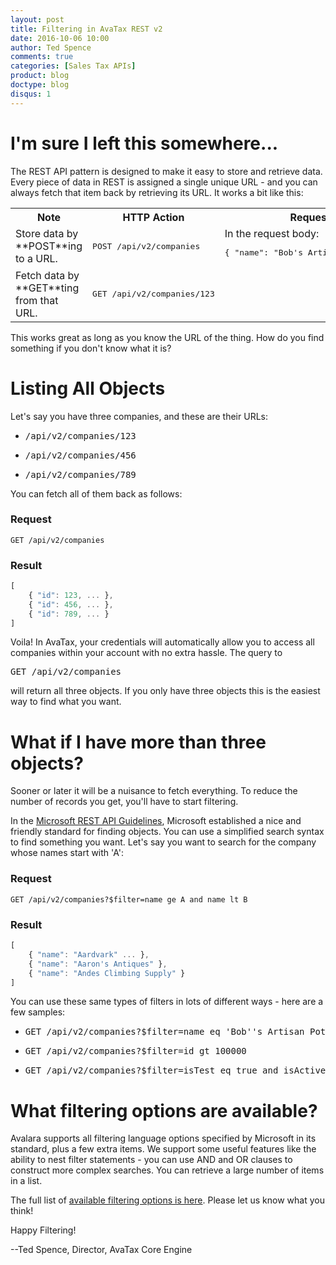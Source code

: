 ```yaml
---
layout: post
title: Filtering in AvaTax REST v2
date: 2016-10-06 10:00
author: Ted Spence
comments: true
categories: [Sales Tax APIs]
product: blog
doctype: blog
disqus: 1
---
```


# I'm sure I left this somewhere...

The REST API pattern is designed to make it easy to store and retrieve data.  Every piece of data in REST is assigned a single unique URL - and you can always fetch that item back by retrieving its URL.  It works a bit like this:

<table class="styled-table">
    <tr>
        <th>Note</th>
        <th>HTTP Action</th>
        <th>Request</th>
        <th>Result</th>
    </tr>
    <tr>
        <td>Store data by **POST**ing to a URL.</td>
        <td><pre>POST /api/v2/companies</pre></td>
        <td>In the request body: <pre>{ "name": "Bob's Artisan Pottery" }</pre></td>
        <td>In the HTTP headers: <pre>Location: /api/v2/companies/123</pre></td>
    </tr>
    <tr>
        <td>Fetch data by **GET**ting from that URL.</td>
        <td><pre>GET /api/v2/companies/123</pre></td>
        <td></td>
        <td>In the response body: <pre>{ "name": "Bob's Artisan Pottery" }</pre></td>
    </tr>
</table>

This works great as long as you know the URL of the thing.  How do you find something if you don't know what it is?

# Listing All Objects

Let's say you have three companies, and these are their URLs:
<ul class="normal">
<li><pre>/api/v2/companies/123</pre></li>
<li><pre>/api/v2/companies/456</pre></li>
<li><pre>/api/v2/companies/789</pre></li>
</ul>

You can fetch all of them back as follows:
### Request
```
GET /api/v2/companies
```
### Result
```javascript
[ 
    { "id": 123, ... }, 
    { "id": 456, ... }, 
    { "id": 789, ... }
]
```

Voila! In AvaTax, your credentials will automatically allow you to access all companies within your account with no extra hassle.  The query to <pre>GET /api/v2/companies</pre> will return all three objects.  If you only have three objects this is the easiest way to find what you want.

# What if I have more than three objects?

Sooner or later it will be a nuisance to fetch everything.  To reduce the number of records you get, you'll have to start filtering.

In the <a href="https://github.com/Microsoft/api-guidelines/blob/master/Guidelines.md#97-filtering">Microsoft REST API Guidelines</a>, Microsoft established a nice and friendly standard for finding objects.  You can use a simplified search syntax to find something you want.  Let's say you want to search for the company whose names start with 'A':

### Request
```
GET /api/v2/companies?$filter=name ge A and name lt B
```
### Result
```javascript
[ 
    { "name": "Aardvark" ... }, 
    { "name": "Aaron's Antiques" }, 
    { "name": "Andes Climbing Supply" }
]
```

You can use these same types of filters in lots of different ways - here are a few samples:

<ul class="normal">
<li><pre>GET /api/v2/companies?$filter=name eq 'Bob''s Artisan Pottery'</pre></li>
<li><pre>GET /api/v2/companies?$filter=id gt 100000</pre></li>
<li><pre>GET /api/v2/companies?$filter=isTest eq true and isActive eq true</pre></li>
</ul>

# What filtering options are available?

Avalara supports all filtering language options specified by Microsoft in its standard, plus a few extra items.  We support some useful features like the ability to nest filter statements - you can use AND and OR clauses to construct more complex searches.  You can retrieve a large number of items in a list.

The full list of <a href="/avatax/filtering-in-rest">available filtering options is here</a>.  Please let us know what you think!

Happy Filtering!

--Ted Spence, Director, AvaTax Core Engine
